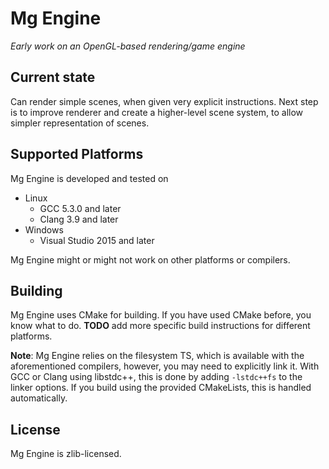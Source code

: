 # Mg Engine
_Early work on an OpenGL-based rendering/game engine_

## Current state
Can render simple scenes, when given very explicit instructions. Next step is to improve renderer
and create a higher-level scene system, to allow simpler representation of scenes.

## Supported Platforms
Mg Engine is developed and tested on

* Linux
	* GCC 5.3.0 and later
	* Clang 3.9 and later
* Windows
	* Visual Studio 2015 and later

Mg Engine might or might not work on other platforms or compilers.

## Building
Mg Engine uses CMake for building.
If you have used CMake before, you know what to do.
**TODO** add more specific build instructions for different platforms.

**Note**: Mg Engine relies on the filesystem TS, which is available with the aforementioned
compilers, however, you may need to explicitly link it. With GCC or Clang using libstdc++, this is
done by adding `-lstdc++fs` to the linker options. If you build using the provided CMakeLists, this
is handled automatically.

## License
Mg Engine is zlib-licensed.

